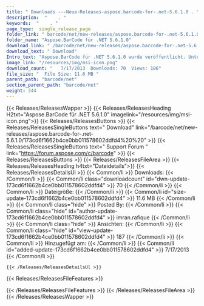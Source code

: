 ```yaml
---
title: " Downloads ---Neue-Releases-aspose.barcode-for-.net-5.6.1.0 . "
description:  "    . " 
keywords:  "    . " 
page_type:  single_release_page
folder_link: " barcode/net/new-releases/aspose.barcode-for-.net-5.6.1.0/"
folder_name: "Aspose.BarCode für .NET 5.6.1.0"
download_link: " /barcode/net/new-releases/aspose.barcode-for-.net-5.6.1.0/173cd6f1662b4ce0bb011578602ddfd4"
download_text: " Download"
Intro_text: "Aspose.BarCode für .NET 5.6.1.0 wurde veröffentlicht. Unten ist die Liste der Fehlerbehebungen ..."
image_link: "/resources/img/msi-icon.png"
download_count: "   7/17/2013  Downloads: 70  Views: 186"
file_size: "  File Size: 11.6 MB "
parent_path: "barcode/net"
section_parent_path: "barcode/net"
weight: 344
---
```


{{< Releases/ReleasesWapper >}}
  {{< Releases/ReleasesHeading H2txt="Aspose.BarCode für .NET 5.6.1.0" imagelink="/resources/img/msi-icon.png">}}
  {{< Releases/ReleasesButtons >}}
    {{< Releases/ReleasesSingleButtons text=" Download" link="/barcode/net/new-releases/aspose.barcode-for-.net-5.6.1.0/173cd6f1662b4ce0bb011578602ddfd4%20%20" >}}
    {{< Releases/ReleasesSingleButtons text=" Support Forum " link="https://forum.aspose.com/c/barcode" >}}
  {{< Releases/ReleasesButtons >}}
  {{< Releases/ReleasesFileArea >}}
    {{< Releases/ReleasesHeading h4txt="Dateidetails">}}
    {{< Releases/ReleasesDetailsUl >}}
            {{< Common/li >}} Downloads: {{< /Common/li >}}
      {{< Common/li class="downloadcount" id="dwn-update-173cd6f1662b4ce0bb011578602ddfd4" >}} 70 {{< /Common/li >}}
      {{< Common/li >}} Dateigröße: {{< /Common/li >}}
      {{< Common/li id="size-update-173cd6f1662b4ce0bb011578602ddfd4" >}} 11.6 MB {{< /Common/li >}} 
      {{< Common/li  class="hide" >}} Posted By: {{< /Common/li >}} 
      {{< Common/li class="hide" id="author-update-173cd6f1662b4ce0bb011578602ddfd4" >}} imran.rafique {{< /Common/li >}}
      {{< Common/li class="hide" >}} Ansichten: {{< /Common/li >}}
      {{< Common/li class="hide" id="view-update-173cd6f1662b4ce0bb011578602ddfd4" >}} 187 {{< /Common/li >}}
      {{< Common/li >}} Hinzugefügt am: {{< /Common/li >}}
      {{< Common/li id="added-update-173cd6f1662b4ce0bb011578602ddfd4" >}} 7/17/2013 {{< /Common/li >}} 

    {{< /Releases/ReleasesDetailsUl >}}

  {{< Releases/ReleasesFileFeatures >}}
      
  {{< /Releases/ReleasesFileFeatures >}}
 {{< /Releases/ReleasesFileArea >}}
{{< /Releases/ReleasesWapper >}}



